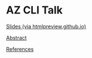 # AZ CLI Talk

[Slides (via htmlpreview.github.io)](https://htmlpreview.github.io/?https%3A%2F%2Fraw.githubusercontent.com%2Fdave-007%2Fazure-cli-talk%2Fmaster%2F__slides.html)

[Abstract](./___abstract.md)

[References](./references.md)

